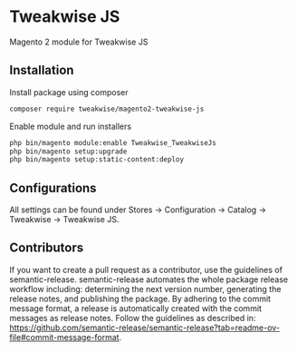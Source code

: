 # Tweakwise JS
Magento 2 module for Tweakwise JS

## Installation

Install package using composer
```sh
composer require tweakwise/magento2-tweakwise-js
```

Enable module and run installers
```sh
php bin/magento module:enable Tweakwise_TweakwiseJs
php bin/magento setup:upgrade
php bin/magento setup:static-content:deploy
```

## Configurations
All settings can be found under Stores -> Configuration -> Catalog -> Tweakwise -> Tweakwise JS.

## Contributors
If you want to create a pull request as a contributor, use the guidelines of semantic-release. semantic-release automates the whole package release workflow including: determining the next version number, generating the release notes, and publishing the package.
By adhering to the commit message format, a release is automatically created with the commit messages as release notes. Follow the guidelines as described in: https://github.com/semantic-release/semantic-release?tab=readme-ov-file#commit-message-format. 
